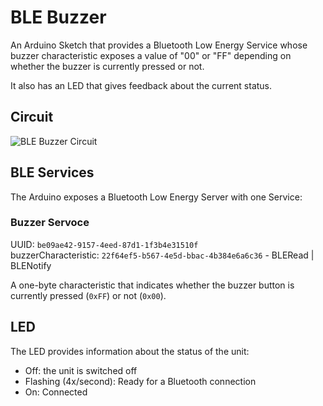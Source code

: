 # BLE Buzzer

An Arduino Sketch that provides a Bluetooth Low Energy Service whose buzzer characteristic exposes a value of "00" or "FF" depending on whether the buzzer is currently pressed or not.

It also has an LED that gives feedback about the current status.

## Circuit

![BLE Buzzer Circuit](https://uploads.nico.dev/ble-buzzer-circuit.jpg)

## BLE Services
The Arduino exposes a Bluetooth Low Energy Server with one Service:

### Buzzer Servoce 
UUID: `be09ae42-9157-4eed-87d1-1f3b4e31510f`  
buzzerCharacteristic: `22f64ef5-b567-4e5d-bbac-4b384e6a6c36` - BLERead | BLENotify

A one-byte characteristic that indicates whether the buzzer button is currently pressed (`0xFF`) or not (`0x00`).

## LED
The LED provides information about the status of the unit:
- Off: the unit is switched off
- Flashing (4x/second): Ready for a Bluetooth connection
- On: Connected